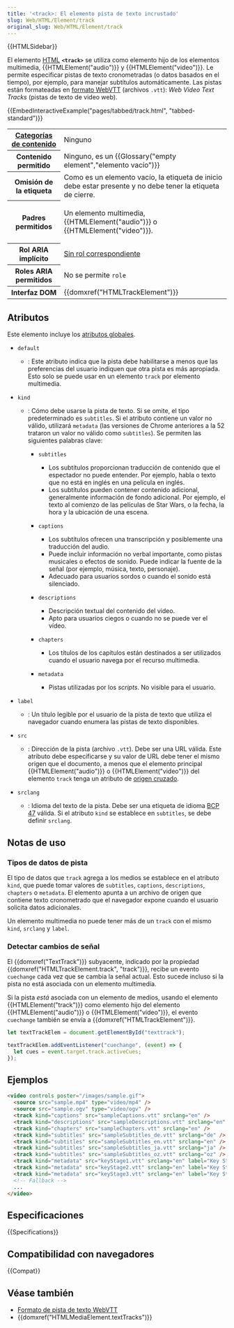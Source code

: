 ```yaml
---
title: '<track>: El elemento pista de texto incrustado'
slug: Web/HTML/Element/track
original_slug: Web/HTML/Element/track
---
```


{{HTMLSidebar}}

El elemento [HTML](/es/docs/Web/HTML) **`<track>`** se utiliza como elemento hijo de los elementos multimedia, {{HTMLElement("audio")}} y {{HTMLElement("video")}}. Le permite especificar pistas de texto cronometradas (o datos basados en el tiempo), por ejemplo, para manejar subtítulos automáticamente. Las pistas están formateadas en [formato WebVTT](/es/docs/Web/API/WebVTT_API) (archivos `.vtt`): _Web Video Text Tracks_ (pistas de texto de video web).

{{EmbedInteractiveExample("pages/tabbed/track.html", "tabbed-standard")}}

<table class="properties">
  <tbody>
    <tr>
      <th scope="row">
        <a href="/es/docs/Web/Guide/HTML/Content_categories"
          >Categorías de contenido</a
        >
      </th>
      <td>Ninguno</td>
    </tr>
    <tr>
      <th scope="row">Contenido permitido</th>
      <td>Ninguno, es un {{Glossary("empty element","elemento vacío")}}</td>
    </tr>
    <tr>
      <th scope="row">Omisión de la etiqueta</th>
      <td>
        Como es un elemento vacío, la etiqueta de inicio debe estar presente y
        no debe tener la etiqueta de cierre.
      </td>
    </tr>
    <tr>
      <th scope="row">Padres permitidos</th>
      <td>
        <p>
          Un elemento multimedia, {{HTMLElement("audio")}} o
          {{HTMLElement("video")}}.
        </p>
      </td>
    </tr>
    <tr>
        <th scope="row">Rol ARIA implícito</th>
      <td>
        <a href="https://www.w3.org/TR/html-aria/#dfn-no-corresponding-role"
          >Sin rol correspondiente</a
        >
      </td>
    </tr>
    <tr>
      <th scope="row">Roles ARIA permitidos</th>
      <td>No se permite <code>role</code></td>
    </tr>
    <tr>
      <th scope="row">Interfaz DOM</th>
      <td>{{domxref("HTMLTrackElement")}}</td>
    </tr>
  </tbody>
</table>

## Atributos

Este elemento incluye los [atributos globales](/es/docs/Web/HTML/Global_attributes).

- `default`
  - : Este atributo indica que la pista debe habilitarse a menos que las preferencias del usuario indiquen que otra pista es más apropiada. Esto solo se puede usar en un elemento `track` por elemento multimedia.
- `kind`

  - : Cómo debe usarse la pista de texto. Si se omite, el tipo predeterminado es `subtitles`. Si el atributo contiene un valor no válido, utilizará `metadata` (las versiones de Chrome anteriores a la 52 trataron un valor no válido como `subtitles`). Se permiten las siguientes palabras clave:

    - `subtitles`

      - Los subtítulos proporcionan traducción de contenido que el espectador no puede entender. Por ejemplo, habla o texto que no está en inglés en una película en inglés.
      - Los subtítulos pueden contener contenido adicional, generalmente información de fondo adicional. Por ejemplo, el texto al comienzo de las películas de Star Wars, o la fecha, la hora y la ubicación de una escena.

    - `captions`

      - Los subtítulos ofrecen una transcripción y posiblemente una traducción del audio.
      - Puede incluir información no verbal importante, como pistas musicales o efectos de sonido. Puede indicar la fuente de la señal (por ejemplo, música, texto, personaje).
      - Adecuado para usuarios sordos o cuando el sonido está silenciado.

    - `descriptions`

      - Descripción textual del contenido del video.
      - Apto para usuarios ciegos o cuando no se puede ver el vídeo.

    - `chapters`

      - Los títulos de los capítulos están destinados a ser utilizados cuando el usuario navega por el recurso multimedia.

    - `metadata`

      - Pistas utilizadas por los _scripts_. No visible para el usuario.

- `label`
  - : Un título legible por el usuario de la pista de texto que utiliza el navegador cuando enumera las pistas de texto disponibles.
- `src`
  - : Dirección de la pista (archivo `.vtt`). Debe ser una URL válida. Este atributo debe especificarse y su valor de URL debe tener el mismo origen que el documento, a menos que el elemento principal {{HTMLElement("audio")}} o {{HTMLElement("video")}} del elemento `track` tenga un atributo de [origen cruzado](/es/docs/Web/HTML/Attributes/crossorigin).
- `srclang`
  - : Idioma del texto de la pista. Debe ser una etiqueta de idioma [BCP 47](https://r12a.github.io/app-subtags/) válida. Si el atributo `kind` se establece en `subtitles`, se debe definir `srclang`.

## Notas de uso

### Tipos de datos de pista

El tipo de datos que `track` agrega a los medios se establece en el atributo `kind`, que puede tomar valores de `subtitles`, `captions`, `descriptions`, `chapters` o `metadata`. El elemento apunta a un archivo de origen que contiene texto cronometrado que el navegador expone cuando el usuario solicita datos adicionales.

Un elemento multimedia no puede tener más de un `track` con el mismo `kind`, `srclang` y `label`.

### Detectar cambios de señal

El {{domxref("TextTrack")}} subyacente, indicado por la propiedad {{domxref("HTMLTrackElement.track", "track")}}, recibe un evento `cuechange` cada vez que se cambia la señal actual. Esto sucede incluso si la pista no está asociada con un elemento multimedia.

Si la pista _está_ asociada con un elemento de medios, usando el elemento {{HTMLElement("track")}} como elemento hijo del elemento {{HTMLElement("audio")}} o {{HTMLElement("video")}}, el evento `cuechange` también se envía a {{domxref("HTMLTrackElement")}}.

```js
let textTrackElem = document.getElementById("texttrack");

textTrackElem.addEventListener("cuechange", (event) => {
  let cues = event.target.track.activeCues;
});
```

## Ejemplos

```html
<video controls poster="/images/sample.gif">
  <source src="sample.mp4" type="video/mp4" />
  <source src="sample.ogv" type="video/ogv" />
  <track kind="captions" src="sampleCaptions.vtt" srclang="en" />
  <track kind="descriptions" src="sampleDescriptions.vtt" srclang="en" />
  <track kind="chapters" src="sampleChapters.vtt" srclang="en" />
  <track kind="subtitles" src="sampleSubtitles_de.vtt" srclang="de" />
  <track kind="subtitles" src="sampleSubtitles_en.vtt" srclang="en" />
  <track kind="subtitles" src="sampleSubtitles_ja.vtt" srclang="ja" />
  <track kind="subtitles" src="sampleSubtitles_oz.vtt" srclang="oz" />
  <track kind="metadata" src="keyStage1.vtt" srclang="en" label="Key Stage 1" />
  <track kind="metadata" src="keyStage2.vtt" srclang="en" label="Key Stage 2" />
  <track kind="metadata" src="keyStage3.vtt" srclang="en" label="Key Stage 3" />
  <!-- Fallback -->
  ...
</video>
```

## Especificaciones

{{Specifications}}

## Compatibilidad con navegadores

{{Compat}}

## Véase también

- [Formato de pista de texto WebVTT](/es/docs/Web/API/WebVTT_API)
- {{domxref("HTMLMediaElement.textTracks")}}
